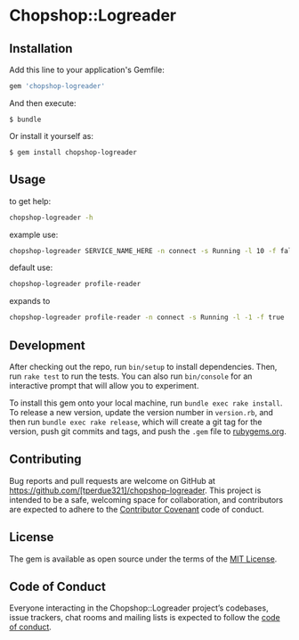 # Chopshop::Logreader


## Installation

Add this line to your application's Gemfile:

```ruby
gem 'chopshop-logreader'
```

And then execute:

    $ bundle

Or install it yourself as:

    $ gem install chopshop-logreader

## Usage

to get help:

```bash
chopshop-logreader -h
```

example use:

```bash
chopshop-logreader SERVICE_NAME_HERE -n connect -s Running -l 10 -f false
```

default use:

```bash
chopshop-logreader profile-reader
```

expands to

```bash
chopshop-logreader profile-reader -n connect -s Running -l -1 -f true
```


## Development

After checking out the repo, run `bin/setup` to install dependencies. Then, run `rake test` to run the tests. You can also run `bin/console` for an interactive prompt that will allow you to experiment.

To install this gem onto your local machine, run `bundle exec rake install`. To release a new version, update the version number in `version.rb`, and then run `bundle exec rake release`, which will create a git tag for the version, push git commits and tags, and push the `.gem` file to [rubygems.org](https://rubygems.org).

## Contributing

Bug reports and pull requests are welcome on GitHub at https://github.com/[tperdue321]/chopshop-logreader. This project is intended to be a safe, welcoming space for collaboration, and contributors are expected to adhere to the [Contributor Covenant](http://contributor-covenant.org) code of conduct.

## License

The gem is available as open source under the terms of the [MIT License](https://opensource.org/licenses/MIT).

## Code of Conduct

Everyone interacting in the Chopshop::Logreader project’s codebases, issue trackers, chat rooms and mailing lists is expected to follow the [code of conduct](https://github.com/[USERNAME]/chopshop-logreader/blob/master/CODE_OF_CONDUCT.md).
